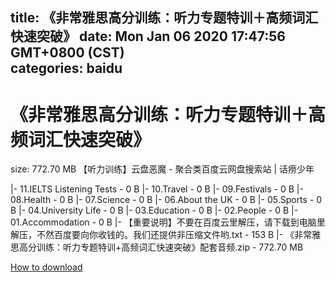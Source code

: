 
title: 《非常雅思高分训练：听力专题特训＋高频词汇快速突破》
date: Mon Jan 06 2020 17:47:56 GMT+0800 (CST)    
categories: baidu
---

# 《非常雅思高分训练：听力专题特训＋高频词汇快速突破》
size: 772.70 MB
 【听力训练】云盘恶魔 - 聚合类百度云网盘搜索站 | 话痨少年
 
|- 11.IELTS Listening Tests - 0 B
|- 10.Travel - 0 B
|- 09.Festivals - 0 B
|- 08.Health - 0 B
|- 07.Science - 0 B
|- 06.About the UK - 0 B
|- 05.Sports - 0 B
|- 04.University Life - 0 B
|- 03.Education - 0 B
|- 02.People - 0 B
|- 01.Accommodation - 0 B
|- 【重要说明】不要在百度云里解压，请下载到电脑里解压，不然百度要向你收钱的。我们还提供非压缩文件哟.txt - 153 B
|- 《非常雅思高分训练：听力专题特训+高频词汇快速突破》配套音频.zip - 772.70 MB

[How to download](https://bpcam.bemobtrk.com/go/2ceec3aa-1ca2-46d6-b9ff-aaa5c184517c?jno=594)